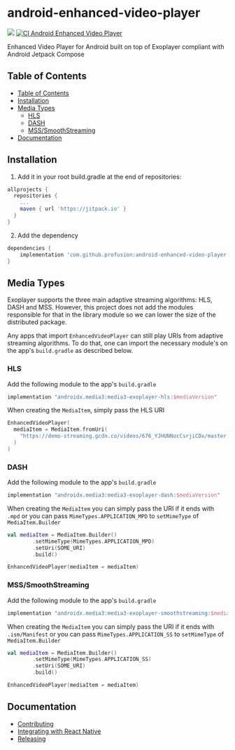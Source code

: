 # android-enhanced-video-player

[![](https://jitpack.io/v/profusion/android-enhanced-video-player.svg)](https://jitpack.io/#profusion/android-enhanced-video-player)
[![CI Android Enhanced Video Player](https://github.com/profusion/android-enhanced-video-player/actions/workflows/android-jetpack.yml/badge.svg)](https://github.com/profusion/android-enhanced-video-player/actions/workflows/android-jetpack.yml)

Enhanced Video Player for Android built on top of Exoplayer compliant with Android Jetpack Compose

## Table of Contents

- [Table of Contents](#table-of-contents)
- [Installation](#installation)
- [Media Types](#media-types)
  - [HLS](#hls)
  - [DASH](#dash)
  - [MSS/SmoothStreaming](#msssmoothstreaming)
- [Documentation](#documentation)

## Installation

1. Add it in your root build.gradle at the end of repositories:
  
```groovy
allprojects {
  repositories {
    ...
    maven { url 'https://jitpack.io' }
  }
}
```
2. Add the dependency

```groovy
dependencies {
	implementation 'com.github.profusion:android-enhanced-video-player:Tag'
}
```

## Media Types

Exoplayer supports the three main adaptive streaming algorithms: HLS, DASH and MSS.
However, this project does not add the modules responsible for that in the library
module so we can lower the size of the distributed package.

Any apps that import `EnhancedVideoPlayer` can still play URIs from adaptive
streaming algorithms. To do that, one can import the necessary module's on the
app's `build.gradle` as described below.

### HLS

Add the following module to the app's `build.gradle`

```groovy
implementation "androidx.media3:media3-exoplayer-hls:$mediaVersion"
```

When creating the `MediaItem`, simply pass the HLS URI

```kotlin
EnhancedVideoPlayer(
  mediaItem = MediaItem.fromUri(
    "https://demo-streaming.gcdn.co/videos/676_YJHUNNocCsrjiCDx/master.m3u8"
  )
)
```

### DASH

Add the following module to the app's `build.gradle`

```groovy
implementation "androidx.media3:media3-exoplayer-dash:$mediaVersion"
```

When creating the `MediaItem` you can simply pass the URI if it ends with `.mpd` or you can
pass `MimeTypes.APPLICATION_MPD` to `setMimeType` of `MediaItem.Builder`

```kotlin
val mediaItem = MediaItem.Builder()
        .setMimeType(MimeTypes.APPLICATION_MPD)
        .setUri(SOME_URI)
        .build()

EnhancedVideoPlayer(mediaItem = mediaItem)
```

### MSS/SmoothStreaming

Add the following module to the app's `build.gradle`

```groovy
implementation "androidx.media3:media3-exoplayer-smoothstreaming:$mediaVersion"
```

When creating the `MediaItem` you can simply pass the URI if it ends with `.ism/Manifest` or
you can pass `MimeTypes.APPLICATION_SS` to `setMimeType` of `MediaItem.Builder`

```kotlin
val mediaItem = MediaItem.Builder()
        .setMimeType(MimeTypes.APPLICATION_SS)
        .setUri(SOME_URI)
        .build()

EnhancedVideoPlayer(mediaItem = mediaItem)
```

## Documentation

- [Contributing](docs/CONTRIBUTING.md)
- [Integrating with React Native](docs/react-native.md)
- [Releasing](docs/RELEASING.md)

